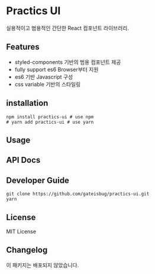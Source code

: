 # Practics UI
실용적이고 범용적인 간단한 React 컴포넌트 라이브러리.

## Features
- styled-components 기반의 범용 컴포넌트 제공
- fully support es6 Browser부터 지원
- es6 기반 Javascript 구성
- css variable 기반의 스타일링

## installation
```shell
npm install practics-ui # use npm
# yarn add practics-ui # use yarn
```

## Usage

## API Docs

## Developer Guide
```shell
git clone https://github.com/gateisbug/practics-ui.git
yarn
```

## License
MIT License

## Changelog
이 패키지는 배포되지 않았습니다.